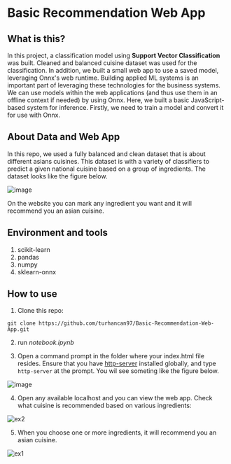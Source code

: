 # Basic Recommendation Web App
## What is this?

In this project, a classification model using **Support Vector Classification** was built. Cleaned and balanced cuisine dataset was used for the classification. In addition, we built a small web app to use a saved model, leveraging Onnx's web runtime. Building applied ML systems is an important part of leveraging these technologies for the business systems. We can use models within the web applications (and thus use them in an offline context if needed) by using Onnx. Here, we built a basic JavaScript-based system for inference. Firstly, we need to train a model and convert it for use with Onnx.

## About Data and Web App
In this repo, we used a fully balanced and clean dataset that is about different asians cuisines. This dataset is with a variety of classifiers to predict a given national cuisine based on a group of ingredients. The dataset looks like the figure below.

![image](https://user-images.githubusercontent.com/22428774/143951631-60c52536-7648-4025-8c24-3fbf23e9902b.png)

On the website you can mark any ingredient you want and it will recommend you an asian cuisine.

## Environment and tools
1. scikit-learn
2. pandas
3. numpy
4. sklearn-onnx

## How to use

1. Clone this repo:

`git clone https://github.com/turhancan97/Basic-Recommendation-Web-App.git`

2. run *notebook.ipynb*

3. Open a command prompt in the folder where your index.html file resides. Ensure that you have  [http-server](https://www.npmjs.com/package/http-server)  installed globally, and type  `http-server`  at the prompt. You wil see someting like the figure below.


![image](https://user-images.githubusercontent.com/22428774/143952841-0ecebd79-27c1-4af0-8af2-2ea846b12003.png)

4. Open any available localhost and you can view the web app. Check what cuisine is recommended based on various ingredients:

![ex2](https://user-images.githubusercontent.com/22428774/143953105-cdef07f2-1a08-4d4f-a896-f06f8f45d005.PNG)

5. When you choose one or more ingredients, it will recommend you an asian cuisine.

![ex1](https://user-images.githubusercontent.com/22428774/143953319-1566bfbf-a45f-4c3e-a962-51bf8eceda9c.PNG)
